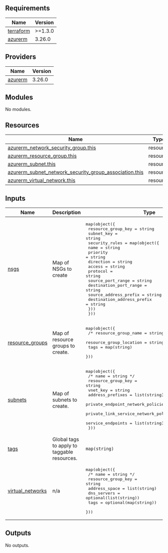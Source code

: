 <!-- BEGINNING OF PRE-COMMIT-TERRAFORM DOCS HOOK -->
## Requirements

| Name | Version |
|------|---------|
| <a name="requirement_terraform"></a> [terraform](#requirement\_terraform) | >=1.3.0 |
| <a name="requirement_azurerm"></a> [azurerm](#requirement\_azurerm) | 3.26.0 |

## Providers

| Name | Version |
|------|---------|
| <a name="provider_azurerm"></a> [azurerm](#provider\_azurerm) | 3.26.0 |

## Modules

No modules.

## Resources

| Name | Type |
|------|------|
| [azurerm_network_security_group.this](https://registry.terraform.io/providers/hashicorp/azurerm/3.26.0/docs/resources/network_security_group) | resource |
| [azurerm_resource_group.this](https://registry.terraform.io/providers/hashicorp/azurerm/3.26.0/docs/resources/resource_group) | resource |
| [azurerm_subnet.this](https://registry.terraform.io/providers/hashicorp/azurerm/3.26.0/docs/resources/subnet) | resource |
| [azurerm_subnet_network_security_group_association.this](https://registry.terraform.io/providers/hashicorp/azurerm/3.26.0/docs/resources/subnet_network_security_group_association) | resource |
| [azurerm_virtual_network.this](https://registry.terraform.io/providers/hashicorp/azurerm/3.26.0/docs/resources/virtual_network) | resource |

## Inputs

| Name | Description | Type | Default | Required |
|------|-------------|------|---------|:--------:|
| <a name="input_nsgs"></a> [nsgs](#input\_nsgs) | Map of NSGs to create | <pre>map(object({<br>    resource_group_key = string<br>    subnet_key         = string<br>    security_rules = map(object({<br>      name                       = string<br>      priority                   = string<br>      direction                  = string<br>      access                     = string<br>      protocol                   = string<br>      source_port_range          = string<br>      destination_port_range     = string<br>      source_address_prefix      = string<br>      destination_address_prefix = string<br>    }))<br>  }))</pre> | n/a | yes |
| <a name="input_resource_groups"></a> [resource\_groups](#input\_resource\_groups) | Map of resource groups to create. | <pre>map(object({<br>    /* resource_group_name     = string */<br>    resource_group_location = string<br>    tags                    = map(string)<br>  }))</pre> | n/a | yes |
| <a name="input_subnets"></a> [subnets](#input\_subnets) | Map of subnets to create. | <pre>map(object({<br>    /* name                                          = string */<br>    resource_group_key                            = string<br>    vnet_key                                      = string<br>    address_prefixes                              = list(string)<br>    private_endpoint_network_policies_enabled     = bool<br>    private_link_service_network_policies_enabled = bool<br>    service_endpoints                             = list(string)<br>  }))</pre> | n/a | yes |
| <a name="input_tags"></a> [tags](#input\_tags) | Global tags to apply to taggable resources. | `map(string)` | n/a | yes |
| <a name="input_virtual_networks"></a> [virtual\_networks](#input\_virtual\_networks) | n/a | <pre>map(object({<br>    /* name               = string */<br>    resource_group_key = string<br>    address_space      = list(string)<br>    dns_servers        = optional(list(string))<br>    tags               = optional(map(string))<br>  }))</pre> | n/a | yes |

## Outputs

No outputs.
<!-- END OF PRE-COMMIT-TERRAFORM DOCS HOOK -->
